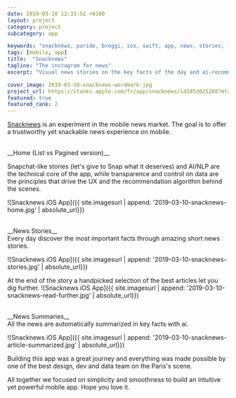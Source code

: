 ```yaml
---
date: 2019-03-10 12:33:52 +0100
layout: project
category: project
subcategory: app

keywords: "snacknews, paride, broggi, ios, swift, app, news, stories, feed, rss, tech"
tags: [mobile, app]
title:  "Snacknews"
tagline: "The instagram for news"
excerpt: "Visual news stories on the key facts of the day and ai-recommended articles automatically summarized for you. Here's the Instagram for news."

cover_image: 2019-03-10-snacknews-wordmark.jpg
project_url: https://itunes.apple.com/fr/app/snacknews/id1453025288?mt=8
featured: true
featured_rank: 2
---
```


[Snacknews](https://itunes.apple.com/fr/app/snacknews/id1453025288?mt=8) is an experiment in the mobile news market. The goal is to offer a trustworthy yet snackable news experience on mobile.

<br>
__Home (List vs Pagined version)__

Snapchat-like stories (let's give to Snap what it deserves) and AI/NLP are the technical core of the app, while transparence and control on data are the principles that drive the UX and the recommendation algorithm behind the scenes.

![Snacknews iOS App]({{ site.imagesurl | append: '2019-03-10-snacknews-home.jpg' | absolute_url}})

<br>
__News Stories__<br>
Every day discover the most important facts through amazing short news stories.

![Snacknews iOS App]({{ site.imagesurl | append: '2019-03-10-snacknews-stories.jpg' | absolute_url}})

At the end of the story a handpicked selection of the best articles let you dig further.
![Snacknews iOS App]({{ site.imagesurl | append: '2019-03-10-snacknews-read-further.jpg' | absolute_url}})

<br>
__News Summaries__<br>
All the news are automatically summarized in key facts with ai.

![Snacknews iOS App]({{ site.imagesurl | append: '2019-03-10-snacknews-article-summarized.jpg' | absolute_url}})

Building this app was a great journey and everything was made possible by one of the best design, dev and data team on the Paris's scene.

All together we focused on simplicity and smoothness to build an intuitive yet powerful mobile app. Hope you love it.
